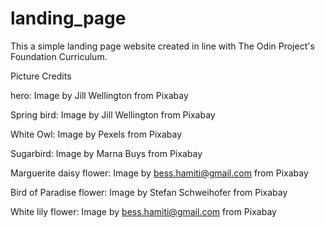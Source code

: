 # landing_page

This a simple landing page website created in line with The Odin Project's Foundation Curriculum.

Picture Credits

hero: Image by Jill Wellington from Pixabay

Spring bird: Image by Jill Wellington from Pixabay

White Owl: Image by Pexels from Pixabay

Sugarbird: Image by Marna Buys from Pixabay

Marguerite daisy flower: Image by bess.hamiti@gmail.com from Pixabay

Bird of Paradise flower: Image by Stefan Schweihofer from Pixabay

White lily flower: Image by bess.hamiti@gmail.com from Pixabay
